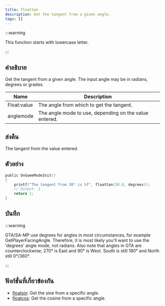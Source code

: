 ```yaml
---
title: floattan
description: Get the tangent from a given angle.
tags: []
---
```


:::warning

This function starts with lowercase letter.

:::

## คำอธิบาย

Get the tangent from a given angle. The input angle may be in radians, degrees or grades.

| Name        | Description                                            |
| ----------- | ------------------------------------------------------ |
| Float:value | The angle from which to get the tangent.               |
| anglemode   | The angle mode to use, depending on the value entered. |

## ส่งคืน

The tangent from the value entered.

## ตัวอย่าง

```c
public OnGameModeInit()
{
    printf("The tangent from 30° is %f", floattan(30.0, degrees));
    // Output: 1
    return 1;
}
```

## บันทึก

:::warning

GTA/SA-MP use degrees for angles in most circumstances, for example GetPlayerFacingAngle. Therefore, it is most likely you'll want to use the 'degrees' angle mode, not radians. Also note that angles in GTA are counterclockwise; 270° is East and 90° is West. South is still 180° and North still 0°/360°.

:::

## ฟังก์ชั่นที่เกี่ยวข้องกัน

- [floatsin](../functions/floatsin): Get the sine from a specific angle.
- [floatcos](../functions/floatcos): Get the cosine from a specific angle.
